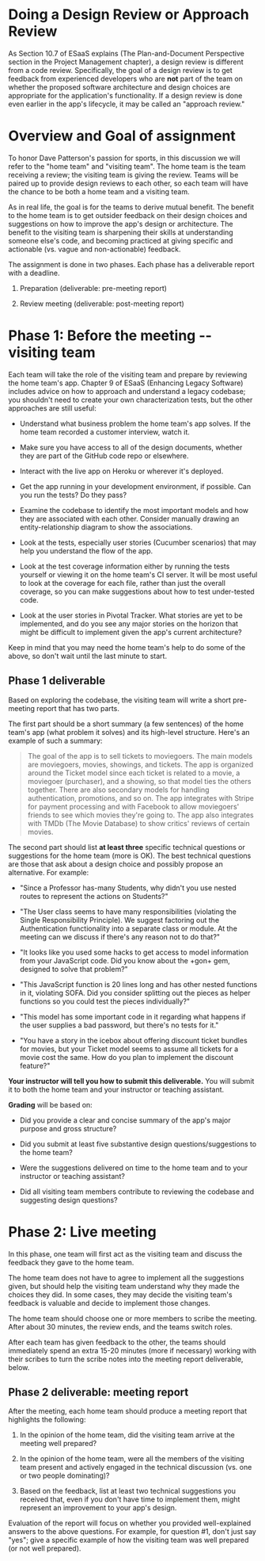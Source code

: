 # Doing a Design Review or Approach Review

As Section 10.7 of ESaaS explains (The
Plan-and-Document Perspective section in the Project Management
chapter), a design review is different from a code review.
Specifically, the goal of a design review is to get feedback from
experienced developers who are **not** part of the team on whether the
proposed software architecture and design choices are appropriate for
the application's functionality.  If a design review is done even
earlier in the app's lifecycle, it may be called an "approach review."


# Overview and Goal of assignment

To honor Dave Patterson's passion for sports, in this discussion we will
refer to the "home team" and "visiting team".  The home team is the team
receiving a review; the visiting team is giving the review.  Teams will
be paired up to provide design reviews to each other, so each team will
have the chance to be both a home team and a visiting team.

As in real life, the goal is for the teams to derive mutual benefit.
The benefit to the home team is to get outsider feedback on their design
choices and suggestions on how to improve the app's design or
architecture.  The benefit to the visiting team is sharpening their
skills at understanding someone else's code, and becoming practiced at
giving specific and actionable (vs. vague and non-actionable) feedback.

The assignment is done in two phases.  Each phase has a deliverable
report with a deadline.

1. Preparation (deliverable: pre-meeting report)

2. Review meeting (deliverable: post-meeting report)

# Phase 1: Before the meeting -- visiting team

Each team will take the role of the visiting team and prepare by
reviewing the home team's app.
Chapter 9 of ESaaS (Enhancing Legacy Software) includes advice on how to
approach and understand a legacy codebase; 
you shouldn't need to create your own
characterization tests, but the other approaches are still useful:

* Understand what business problem the home team's app solves.  If the
home team recorded a customer interview, watch it.

* Make sure you have access to all of the design documents, whether they
are part of the GitHub code repo or elsewhere.

* Interact with the live app on Heroku or wherever it's deployed.  

* Get the app running in your development environment, if possible.  Can
you run the tests?  Do they pass?

* Examine the codebase to identify the most important models and how
they are associated with each other.  Consider manually drawing an
entity-relationship diagram to show the associations.

* Look at the tests, especially user stories (Cucumber scenarios) that
may help you understand the flow of the app.

* Look at the test coverage information either by running the tests
yourself or viewing it on the home team's CI server.  It will be most
useful to look at the coverage for each file, rather than just the
overall coverage, so you can make suggestions about how to test
under-tested code.

* Look at the user stories in Pivotal Tracker.  What stories are yet to
be implemented, and do you see any major stories on the horizon that
might be difficult to implement given the app's current architecture?

Keep in mind that you may need the home team's help to do some of the
above, so don't wait until the last minute to start.

## Phase 1 deliverable

Based on exploring the codebase, the visiting team will write a short
pre-meeting report that has two parts.

The first part should be a short summary (a few sentences) of the home
team's app (what problem it solves) and its high-level structure.
Here's an example of such a summary:

> The goal of the app is to sell tickets to moviegoers.  The
main models are moviegoers, movies, showings, and tickets.  The app is
organized around the Ticket model since each ticket is related to a
movie, a moviegoer (purchaser), and a showing, so that model ties the
others together.  There are also secondary models for handling
authentication, promotions, and so on.  The app integrates with Stripe
for payment processing and with Facebook to allow moviegoers' friends to
see which movies they're going to.  The app also integrates with TMDb
(The Movie Database) to show critics' reviews of certain movies.

The second part should list
 **at least three** specific
technical questions or suggestions for the home team (more is OK).  The best
technical questions are those that ask about a design choice and
possibly propose an alternative.  For example: 

* "Since a Professor has-many Students, why didn't you use nested
routes to represent the actions on Students?"

* "The User class seems to have many responsibilities (violating the
Single Responsibility Principle).  We suggest factoring out the
Authentication functionality into a separate class or module.  At the
meeting can we discuss if there's any reason not to do that?"

* "It looks like you used some hacks to get access to model information
from your JavaScript code.  Did you know about the +gon+ gem, designed
to solve that problem?"

* "This JavaScript function is 20 lines long and has other nested
functions in it, violating SOFA.  Did you consider splitting out the
pieces as helper functions so you could test the pieces individually?"

* "This model has some important code in it regarding what happens if
the user supplies a bad password, but there's no tests for it."

* "You have a story in the icebox about offering discount ticket bundles
for movies, but your Ticket model seems to assume all tickets for a
movie cost the same.  How do you plan to implement the discount feature?"

**Your instructor will tell you how to submit this deliverable.**  You
will submit it to both the home team and your instructor or teaching
assistant. 

**Grading** will be based on:

* Did you provide a clear and concise summary of the app's major purpose
and gross structure?

* Did you submit at least five substantive design questions/suggestions
to the home team?

* Were the suggestions delivered on time to the home team and to your
instructor or teaching assistant?

* Did all visiting team members contribute to reviewing the codebase and
suggesting design questions?

# Phase 2: Live meeting

In this phase, one team will first act as the visiting team and discuss
the feedback they gave to the home team.

The home team does not have to agree to implement all the suggestions
given, but should help the visiting team understand why they made the
choices they did.  In some cases, they may decide the visiting team's
feedback is valuable and decide to implement those changes.

The home team should choose one or more members to scribe the meeting.
After about 30 minutes, the review ends, and the teams switch roles.

After each team has given feedback to the other, the teams should
immediately spend an extra 15-20 minutes (more if necessary) working
with their scribes to turn the scribe notes into the meeting report
deliverable, below.

## Phase 2 deliverable: meeting report

After the meeting, each home team should produce a meeting report that highlights the
following:

1. In the opinion of the home team, did the visiting team arrive at the
meeting well prepared?

2. In the opinion of the home team, were all the members of the visiting
team present and actively engaged in the technical discussion (vs. one
or two people dominating)?

3. Based on the feedback, list at least two technical suggestions you
received that, even if you don't have time to implement them, might
represent an improvement to your app's design.

Evaluation of the report will focus on whether you provided well-explained answers to the above questions. 
For example, for question #1, don't just say "yes"; give a specific example of how the visiting team was well prepared (or not well prepared).

